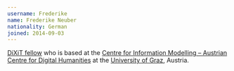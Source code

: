 ```yaml
---
username: Frederike
name: Frederike Neuber
nationality: German
joined: 2014-09-03
---
```

[DiXiT fellow](http://dixit.uni-koeln.de/home.html?&L=1) who is based at the [Centre for Information Modelling – Austrian Centre for Digital Humanities](http://informationsmodellierung.uni-graz.at/en/) at the [University of Graz](http://www.uni-graz.at/en/), Austria.
